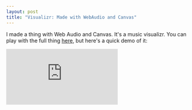 ```yaml
---
layout: post
title: "Visualizr: Made with WebAudio and Canvas"
---
```


I made a thing with Web Audio and Canvas. It's a music visualizr. You can play
with the full thing [here](http://tybenz.com/visualizr), but here's a quick
demo of it:

<div class="video-container skinny">
  <iframe frameborder="0" src="http://tybenz.com/visualizr/#width=15&height=1&gap=12&delay=40&hue=0&animate=out&auto_delay=5000&song=let_go&hide_controls=1&small=1"></iframe>
</div>
